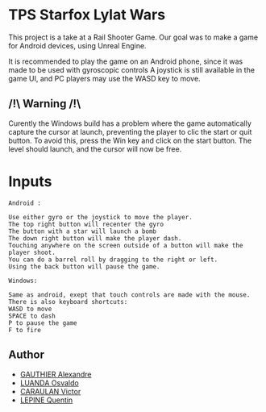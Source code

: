 # TPS Starfox Lylat Wars

This project is a take at a Rail Shooter Game.
Our goal was to make a game for Android devices, using Unreal Engine.

It is recommended to play the game on an Android phone, since it was made to be used with gyroscopic controls
A joystick is still available in the game UI, and PC players may use the WASD key to move.

## /!\ Warning /!\

Curently the Windows build has a problem where the game automatically capture the cursor at launch, preventing the player to clic the start or quit button.
To avoid this, press the Win key and click on the start button. The level should launch, and the cursor will now be free.

# Inputs 

	Android :
	
	Use either gyro or the joystick to move the player.
	The top right button will recenter the gyro
	The button with a star will launch a bomb
	The down right button will make the player dash.
	Touching anywhere on the screen outside of a button will make the player shoot.
	You can do a barrel roll by dragging to the right or left.
	Using the back button will pause the game.
	
	Windows:
	
	Same as android, exept that touch controls are made with the mouse.
	There is also keyboard shortcuts:
	WASD to move
	SPACE to dash
	P to pause the game
	F to fire

## Author

- [GAUTHIER Alexandre](a.gauthier@student.isartdigital.com)
- [LUANDA Osvaldo](o.luanda@student.isartdigital.com)
- [CARAULAN Victor](v.caraulan@student.isartdigital.com)
- [LEPINE Quentin](q.lepine@student.isartdigital.com)